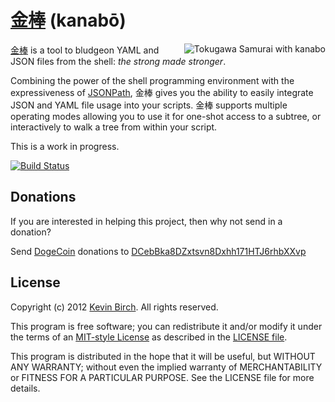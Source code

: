 # [金棒][home] (kanabō)

<img src="http://kevinbirch.github.com/kanabo/img/kanabo.jpg" alt="Tokugawa Samurai with kanabo" align="right"/>

[金棒][wiki] is a tool to bludgeon YAML and JSON files from the shell: *the strong made stronger*.

Combining the power of the shell programming environment with the expressiveness of 
[JSONPath](http://goessner.net/articles/JsonPath/), 金棒 gives you the ability to easily integrate JSON and YAML file 
usage into your scripts.  金棒 supports multiple operating modes allowing you to use it for one-shot access to a subtree,
or interactively to walk a tree from within your script.

This is a work in progress.

[![Build Status](https://drone.io/github.com/kevinbirch/kanabo/status.png)](https://drone.io/github.com/kevinbirch/kanabo/latest)

## Donations

If you are interested in helping this project, then why not send in a donation?

Send [DogeCoin](http://dogecoin.com) donations to [DCebBka8DZxtsvn8Dxhh171HTJ6rhbXXvp](dogecoin:DCebBka8DZxtsvn8Dxhh171HTJ6rhbXXvp?amount=500&message=kanabo&label=kanabo)

## License

Copyright (c) 2012 [Kevin Birch](mailto:kmb@pobox.com).  All rights reserved.

This program is free software; you can redistribute it and/or modify
it under the terms of an [MIT-style License][mit] as described in
the [LICENSE file][license].

This program is distributed in the hope that it will be useful,
but WITHOUT ANY WARRANTY; without even the implied warranty of
MERCHANTABILITY or FITNESS FOR A PARTICULAR PURPOSE.  See the
LICENSE file for more details.


[home]: https://github.com/kevinbirch/kanabo "project home"
[wiki]: http://en.wikipedia.org/wiki/Kanabō "Wikipedia entry for kanabō"
[mit]: http://www.opensource.org/licenses/ncsa
[license]: https://github.com/kevinbirch/kanabo/blob/master/LICENSE.md "license file"
